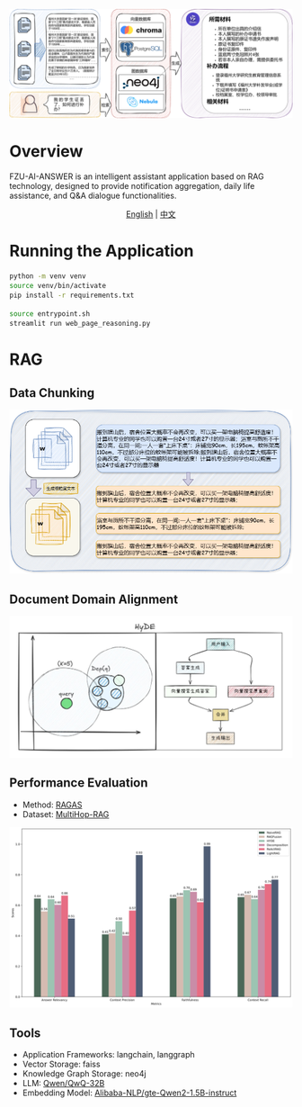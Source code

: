 ![rag](img/pipeline.png)

# Overview
FZU-AI-ANSWER is an intelligent assistant application based on RAG technology, designed to provide notification aggregation, daily life assistance, and Q&A dialogue functionalities.

<div align="center">
  <a href="#overview">English</a> | <a href="README.zh.md">中文</a>
</div>

# Running the Application
```bash
python -m venv venv
source venv/bin/activate
pip install -r requirements.txt

source entrypoint.sh
streamlit run web_page_reasoning.py
```

# RAG

## Data Chunking
![chunk](img/chunk.png)

## Document Domain Alignment
![HyDE](img/HyDE.png)

## Performance Evaluation
- Method: [RAGAS](https://docs.ragas.io/)
- Dataset: [MultiHop-RAG](https://huggingface.co/datasets/yixuantt/MultiHopRAG)

![evaluate](img/evaluate.png)

## Tools

- Application Frameworks: langchain, langgraph
- Vector Storage: faiss
- Knowledge Graph Storage: neo4j
- LLM: [Qwen/QwQ-32B](https://huggingface.co/Qwen/QwQ-32B)
- Embedding Model: [Alibaba-NLP/gte-Qwen2-1.5B-instruct](https://huggingface.co/Alibaba-NLP/gte-Qwen2-1.5B-instruct)

